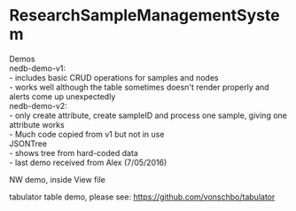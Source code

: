 # ResearchSampleManagementSystem

Demos <br />
  nedb-demo-v1: <br />
    - includes basic CRUD operations for samples and nodes <br />
    - works well although the table sometimes doesn't render properly and alerts come up unexpectedly <br />
  nedb-demo-v2: <br />
    - only create attribute, create sampleID and process one sample, giving one attribute works <br />
    - Much code copied from v1 but not in use <br />
  JSONTree <br />
    - shows tree from hard-coded data <br />
    - last demo received from Alex (7/05/2016) <br />

NW demo, inside View file


tabulator table demo, please see: https://github.com/vonschbo/tabulator
